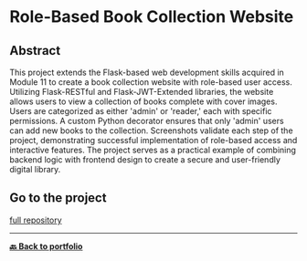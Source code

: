 # Role-Based Book Collection Website
## Abstract
This project extends the Flask-based web development skills acquired in Module 11 to create a book collection website with role-based user access. Utilizing Flask-RESTful and Flask-JWT-Extended libraries, the website allows users to view a collection of books complete with cover images. Users are categorized as either 'admin' or 'reader,' each with specific permissions. A custom Python decorator ensures that only 'admin' users can add new books to the collection. Screenshots validate each step of the project, demonstrating successful implementation of role-based access and interactive features. The project serves as a practical example of combining backend logic with frontend design to create a secure and user-friendly digital library.

## Go to the project
[full repository](https://github.com/Nicolagg/Data_Engineering_Certificate/tree/main/Project15%20Creating%20a%20Books%20Web%20Application)


---
**[🔙 Back to portfolio](https://nicolagg.github.io/)**